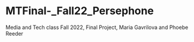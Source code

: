 # MTFinal-_Fall22_Persephone
Media and Tech class Fall 2022, Final Project, Maria Gavrilova and Phoebe Reeder
